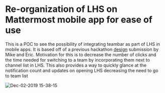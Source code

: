 # Re-organization of LHS on Mattermost mobile app for ease of use

This is a POC to see the possibility of integrating teambar as part of LHS in mobile apps. It is based off of a previous hackathon [design](https://preview.uxpin.com/027ce9f722fea7c26a28c973724d1863d22777d4#/pages//simulate/no-panels?mode=i) submission by Mike and Eric.
Motivation for this is to decrease the number of clicks and the time needed for switching to a team by incorporating them next to channel list in LHS.
This also provides a way to quickly glance at the notification count and updates on opening LHS decreasing the need to go to team list  


![Dec-02-2019 15-38-15](https://user-images.githubusercontent.com/4973621/69947549-712af980-1520-11ea-9fa2-42a36e048001.gif)


